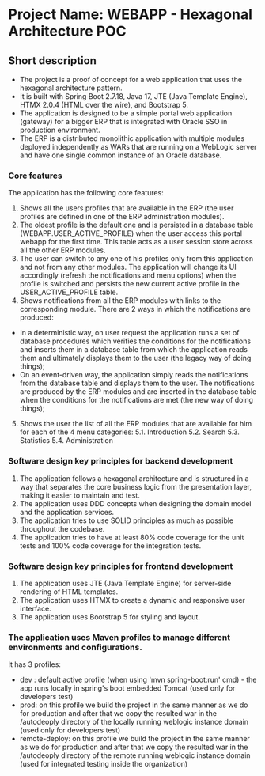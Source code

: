 # Project Name: WEBAPP - Hexagonal Architecture POC 

## Short description
- The project is a proof of concept for a web application that uses the hexagonal architecture pattern. 
- It is built with Spring Boot 2.7.18, Java 17, JTE (Java Template Engine), HTMX 2.0.4 (HTML over the wire), and Bootstrap 5.
- The application is designed to be a simple portal web application (gateway) for a bigger ERP that is integrated with Oracle SSO in production environment.
- The ERP is a distributed monolithic application with multiple modules deployed independently as WARs that are running on a WebLogic server and have one single common instance of an Oracle database.

### Core features
The application has the following core features:
1. Shows all the users profiles that are available in the ERP (the user profiles are defined in one of the ERP administration modules). 
2. The oldest profile is the default one and is persisted in a database table (WEBAPP.USER_ACTIVE_PROFILE) when the user access this portal webapp for the first time. This table acts as a user session store across all the other ERP modules.
3. The user can switch to any one of his profiles only from this application and not from any other modules. The application will change its UI accordingly (refresh the notifications and menu options) when the profile is switched and persists the new current active profile in the USER_ACTIVE_PROFILE table. 
4. Shows notifications from all the ERP modules with links to the corresponding module. There are 2 ways in which the notifications are produced: 
- In a deterministic way, on user request the application runs a set of database procedures which verifies the conditions for the notifications and inserts them in a database table from which the application reads them and ultimately displays them to the user (the legacy way of doing things); 
- On an event-driven way, the application simply reads the notifications from the database table and displays them to the user. The notifications are produced by the ERP modules and are inserted in the database table when the conditions for the notifications are met (the new way of doing things);
5. Shows the user the list of all the ERP modules that are available for him for each of the 4 menu categories: 
      5.1. Introduction
      5.2. Search
      5.3. Statistics
      5.4. Administration

### Software design key principles for backend development
1. The application follows a hexagonal architecture and is structured in a way that separates the core business logic from the presentation layer, making it easier to maintain and test.
2. The application uses DDD concepts when designing the domain model and the application services.
3. The application tries to use SOLID principles as much as possible throughout the codebase.
4. The application tries to have at least 80% code coverage for the unit tests and 100% code coverage for the integration tests.

### Software design key principles for frontend development
1. The application uses JTE (Java Template Engine) for server-side rendering of HTML templates.
2. The application uses HTMX to create a dynamic and responsive user interface.
3. The application uses Bootstrap 5 for styling and layout.


### The application uses Maven profiles to manage different environments and configurations.
It has 3 profiles: 
- dev : default active profile (when using 'mvn spring-boot:run' cmd) - the app runs locally in spring's boot embedded Tomcat (used only for developers test)
- prod: on this profile we build the project in the same manner as we do for production and after that we copy the resulted war in the /autodeoply directory of the locally running weblogic instance domain (used only for developers test)
- remote-deploy: on this profile we build the project in the same manner as we do for production and after that we copy the resulted war in the /autodeoply directory of the remote running weblogic instance domain (used for integrated testing inside the organization)
